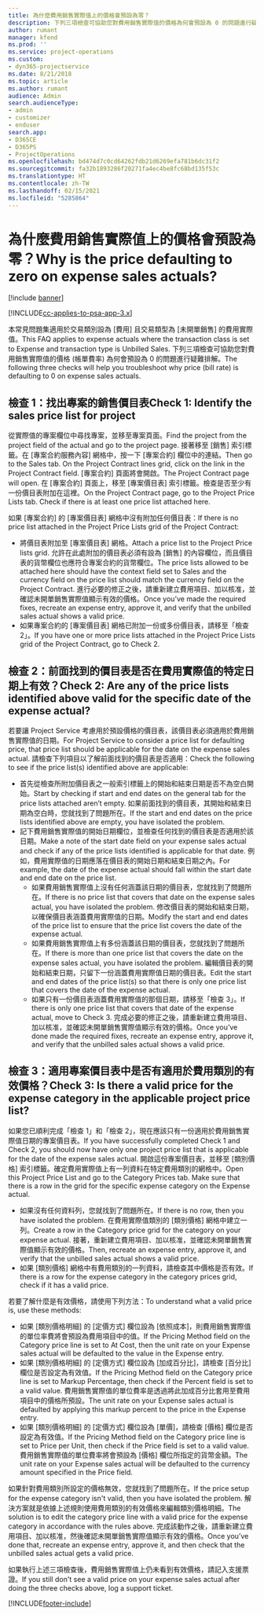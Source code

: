 ```yaml
---
title: 為什麼費用銷售實際值上的價格會預設為零？
description: 下列三項檢查可協助您對費用銷售實際值的價格為何會預設為 0 的問題進行疑難排解。
author: rumant
manager: kfend
ms.prod: ''
ms.service: project-operations
ms.custom:
- dyn365-projectservice
ms.date: 8/21/2018
ms.topic: article
ms.author: rumant
audience: Admin
search.audienceType:
- admin
- customizer
- enduser
search.app:
- D365CE
- D365PS
- ProjectOperations
ms.openlocfilehash: bd474d7c0cd64262fdb21d6269efa781b6dc31f2
ms.sourcegitcommit: fa32b1893286f20271fa4ec4be8fc68bd135f53c
ms.translationtype: HT
ms.contentlocale: zh-TW
ms.lasthandoff: 02/15/2021
ms.locfileid: "5285864"
---
```

# <a name="why-is-the-price-defaulting-to-zero-on-expense-sales-actuals"></a><span data-ttu-id="2a712-103">為什麼費用銷售實際值上的價格會預設為零？</span><span class="sxs-lookup"><span data-stu-id="2a712-103">Why is the price defaulting to zero on expense sales actuals?</span></span>

[!include [banner](../includes/psa-now-project-operations.md)]

[!INCLUDE[cc-applies-to-psa-app-3.x](../includes/cc-applies-to-psa-app-3x.md)]

<span data-ttu-id="2a712-104">本常見問題集適用於交易類別設為 [費用] 且交易類型為 [未開單銷售] 的費用實際值。</span><span class="sxs-lookup"><span data-stu-id="2a712-104">This FAQ applies to expense actuals where the transaction class is set to Expense and transaction type is Unbilled Sales.</span></span> <span data-ttu-id="2a712-105">下列三項檢查可協助您對費用銷售實際值的價格 (帳單費率) 為何會預設為 0 的問題進行疑難排解。</span><span class="sxs-lookup"><span data-stu-id="2a712-105">The following three checks will help you troubleshoot why price (bill rate) is defaulting to 0 on expense sales actuals.</span></span>

## <a name="check-1-identify-the-sales-price-list-for-project"></a><span data-ttu-id="2a712-106">檢查 1：找出專案的銷售價目表</span><span class="sxs-lookup"><span data-stu-id="2a712-106">Check 1: Identify the sales price list for project</span></span>

<span data-ttu-id="2a712-107">從實際值的專案欄位中尋找專案，並移至專案頁面。</span><span class="sxs-lookup"><span data-stu-id="2a712-107">Find the project from the project field of the actual and go to the project page.</span></span> <span data-ttu-id="2a712-108">接著移至 [銷售] 索引標籤。在 [專案合約服務內容] 網格中，按一下 [專案合約] 欄位中的連結。</span><span class="sxs-lookup"><span data-stu-id="2a712-108">Then go to the Sales tab. On the Project Contract lines grid, click on the link in the Project Contract field.</span></span> <span data-ttu-id="2a712-109">[專案合約] 頁面將會開啟。</span><span class="sxs-lookup"><span data-stu-id="2a712-109">The Project Contract page will open.</span></span> <span data-ttu-id="2a712-110">在 [專案合約] 頁面上，移至 [專案價目表] 索引標籤。檢查是否至少有一份價目表附加在這裡。</span><span class="sxs-lookup"><span data-stu-id="2a712-110">On the Project Contract page, go to the Project Price Lists tab. Check if there is at least one price list attached here.</span></span>

<span data-ttu-id="2a712-111">如果 [專案合約] 的 [專案價目表] 網格中沒有附加任何價目表：</span><span class="sxs-lookup"><span data-stu-id="2a712-111">If there is no price list attached in the Project Price Lists grid of the Project Contract:</span></span>

- <span data-ttu-id="2a712-112">將價目表附加至 [專案價目表] 網格。</span><span class="sxs-lookup"><span data-stu-id="2a712-112">Attach a price list to the Project Price lists grid.</span></span> <span data-ttu-id="2a712-113">允許在此處附加的價目表必須有設為 [銷售] 的內容欄位，而且價目表的貨幣欄位也應符合專案合約的貨幣欄位。</span><span class="sxs-lookup"><span data-stu-id="2a712-113">The price lists allowed to be attached here should have the context field set to Sales and the currency field on the price list should match the currency field on the Project Contract.</span></span> <span data-ttu-id="2a712-114">進行必要的修正之後，請重新建立費用項目、加以核准，並確認未開單銷售實際值顯示有效的價格。</span><span class="sxs-lookup"><span data-stu-id="2a712-114">Once you’ve made the required fixes, recreate an expense entry, approve it, and verify that the unbilled sales actual shows a valid price.</span></span>
- <span data-ttu-id="2a712-115">如果專案合約的 [專案價目表] 網格已附加一份或多份價目表，請移至「檢查 2」。</span><span class="sxs-lookup"><span data-stu-id="2a712-115">If you have one or more price lists attached in the Project Price Lists grid of the Project Contract, go to Check 2.</span></span>

## <a name="check-2-are-any-of-the-price-lists-identified-above-valid-for-the-specific-date-of-the-expense-actual"></a><span data-ttu-id="2a712-116">檢查 2：前面找到的價目表是否在費用實際值的特定日期上有效？</span><span class="sxs-lookup"><span data-stu-id="2a712-116">Check 2: Are any of the price lists identified above valid for the specific date of the expense actual?</span></span>

<span data-ttu-id="2a712-117">若要讓 Project Service 考慮用於預設價格的價目表，該價目表必須適用於費用銷售實際值的日期。</span><span class="sxs-lookup"><span data-stu-id="2a712-117">For Project Service to consider a price list for defaulting price, that price list should be applicable for the date on the expense sales actual.</span></span> <span data-ttu-id="2a712-118">請檢查下列項目以了解前面找到的價目表是否適用：</span><span class="sxs-lookup"><span data-stu-id="2a712-118">Check the following to see if the price list(s) identified above are applicable:</span></span>

- <span data-ttu-id="2a712-119">首先從檢查所附加價目表之一般索引標籤上的開始和結束日期是否不為空白開始。</span><span class="sxs-lookup"><span data-stu-id="2a712-119">Start by checking if start and end dates on the general tab for the price lists attached aren’t empty.</span></span> <span data-ttu-id="2a712-120">如果前面找到的價目表，其開始和結束日期為空白時，您就找到了問題所在。</span><span class="sxs-lookup"><span data-stu-id="2a712-120">If the start and end dates on the price lists identified above are empty, you have isolated the problem.</span></span> 
- <span data-ttu-id="2a712-121">記下費用銷售實際值的開始日期欄位，並檢查任何找到的價目表是否適用於該日期。</span><span class="sxs-lookup"><span data-stu-id="2a712-121">Make a note of the start date field on your expense sales actual and check if any of the price lists identified is applicable for that date.</span></span> <span data-ttu-id="2a712-122">例如，費用實際值的日期應落在價目表的開始日期和結束日期之內。</span><span class="sxs-lookup"><span data-stu-id="2a712-122">For example, the date of the expense actual should fall within the start date and end date on the price list.</span></span> 
    - <span data-ttu-id="2a712-123">如果費用銷售實際值上沒有任何涵蓋該日期的價目表，您就找到了問題所在。</span><span class="sxs-lookup"><span data-stu-id="2a712-123">If there is no price list that covers that date on the expense sales actual, you have isolated the problem.</span></span> <span data-ttu-id="2a712-124">修改價目表的開始和結束日期，以確保價目表涵蓋費用實際值的日期。</span><span class="sxs-lookup"><span data-stu-id="2a712-124">Modify the start and end dates of the price list to ensure that the price list covers the date of the expense actual.</span></span> 
    - <span data-ttu-id="2a712-125">如果費用銷售實際值上有多份涵蓋該日期的價目表，您就找到了問題所在。</span><span class="sxs-lookup"><span data-stu-id="2a712-125">If there is more than one price list that covers the date on the expense sales actual, you have isolated the problem.</span></span> <span data-ttu-id="2a712-126">編輯價目表的開始和結束日期，只留下一份涵蓋費用實際值日期的價目表。</span><span class="sxs-lookup"><span data-stu-id="2a712-126">Edit the start and end dates of the price list(s) so that there is only one price list that covers the date of the expense actual.</span></span> 
    - <span data-ttu-id="2a712-127">如果只有一份價目表涵蓋費用實際值的那個日期，請移至「檢查 3」。</span><span class="sxs-lookup"><span data-stu-id="2a712-127">If there is only one price list that covers that date of the expense actual, move to Check 3.</span></span>
<span data-ttu-id="2a712-128">完成必要的修正之後，請重新建立費用項目、加以核准，並確認未開單銷售實際值顯示有效的價格。</span><span class="sxs-lookup"><span data-stu-id="2a712-128">Once you’ve done made the required fixes, recreate an expense entry, approve it, and verify that the unbilled sales actual shows a valid price.</span></span>

## <a name="check-3-is-there-a-valid-price-for-the-expense-category-in-the-applicable-project-price-list"></a><span data-ttu-id="2a712-129">檢查 3：適用專案價目表中是否有適用於費用類別的有效價格？</span><span class="sxs-lookup"><span data-stu-id="2a712-129">Check 3: Is there a valid price for the expense category in the applicable project price list?</span></span> 

<span data-ttu-id="2a712-130">如果您已順利完成「檢查 1」和「檢查 2」，現在應該只有一份適用於費用銷售實際值日期的專案價目表。</span><span class="sxs-lookup"><span data-stu-id="2a712-130">If you have successfully completed Check 1 and Check 2, you should now have only one project price list that is applicable for the date of the expense sales actual.</span></span> <span data-ttu-id="2a712-131">開啟這份專案價目表，並移至 [類別價格] 索引標籤。確定費用實際值上有一列資料在特定費用類別的網格中。</span><span class="sxs-lookup"><span data-stu-id="2a712-131">Open this Project Price List and go to the Category Prices tab. Make sure that there is a row in the grid for the specific expense category on the Expense actual.</span></span>
 
- <span data-ttu-id="2a712-132">如果沒有任何資料列，您就找到了問題所在。</span><span class="sxs-lookup"><span data-stu-id="2a712-132">If there is no row, then you have isolated the problem.</span></span> <span data-ttu-id="2a712-133">在費用實際值類別的 [類別價格] 網格中建立一列。</span><span class="sxs-lookup"><span data-stu-id="2a712-133">Create a row in the Category price grid for the category on your expense actual.</span></span> <span data-ttu-id="2a712-134">接著，重新建立費用項目、加以核准，並確認未開單銷售實際值顯示有效的價格。</span><span class="sxs-lookup"><span data-stu-id="2a712-134">Then, recreate an expense entry, approve it, and verify that the unbilled sales actual shows a valid price.</span></span> 
- <span data-ttu-id="2a712-135">如果 [類別價格] 網格中有費用類別的一列資料，請檢查其中價格是否有效。</span><span class="sxs-lookup"><span data-stu-id="2a712-135">If there is a row for the expense category in the category prices grid, check if it has a valid price.</span></span>

<span data-ttu-id="2a712-136">若要了解什麼是有效價格，請使用下列方法：</span><span class="sxs-lookup"><span data-stu-id="2a712-136">To understand what a valid price is, use these methods:</span></span>

- <span data-ttu-id="2a712-137">如果 [類別價格明細] 的 [定價方式] 欄位設為 [依照成本]，則費用銷售實際值的單位率費將會預設為費用項目中的值。</span><span class="sxs-lookup"><span data-stu-id="2a712-137">If the Pricing Method field on the Category price line is set to At Cost, then the unit rate on your Expense sales actual will be defaulted to the value in the Expense entry.</span></span>
- <span data-ttu-id="2a712-138">如果 [類別價格明細] 的 [定價方式] 欄位設為 [加成百分比]，請檢查 [百分比] 欄位是否設定為有效值。</span><span class="sxs-lookup"><span data-stu-id="2a712-138">If the Pricing Method field on the Category price line is set to Markup Percentage, then check if the Percent field is set to a valid value.</span></span> <span data-ttu-id="2a712-139">費用銷售實際值的單位費率是透過將此加成百分比套用至費用項目中的價格所預設。</span><span class="sxs-lookup"><span data-stu-id="2a712-139">The unit rate on your Expense sales actual is defaulted by applying this markup percent to the price in the Expense entry.</span></span>
- <span data-ttu-id="2a712-140">如果 [類別價格明細] 的 [定價方式] 欄位設為 [單價]，請檢查 [價格] 欄位是否設定為有效值。</span><span class="sxs-lookup"><span data-stu-id="2a712-140">If the Pricing Method field on the Category price line is set to Price per Unit, then check if the Price field is set to a valid value.</span></span> <span data-ttu-id="2a712-141">費用銷售實際值的單位費率將會預設為 [價格] 欄位所指定的貨幣金額。</span><span class="sxs-lookup"><span data-stu-id="2a712-141">The unit rate on your Expense sales actual will be defaulted to the currency amount specified in the Price field.</span></span>

<span data-ttu-id="2a712-142">如果針對費用類別所設定的價格無效，您就找到了問題所在。</span><span class="sxs-lookup"><span data-stu-id="2a712-142">If the price setup for the expense category isn't valid, then you have isolated the problem.</span></span> <span data-ttu-id="2a712-143">解決方案就是依據上述規則使用費用類別的有效價格來編輯類別價格明細。</span><span class="sxs-lookup"><span data-stu-id="2a712-143">The solution is to edit the category price line with a valid price for the expense category in accordance with the rules above.</span></span> <span data-ttu-id="2a712-144">完成該動作之後，請重新建立費用項目、加以核准，然後確認未開單銷售實際值顯示有效的價格。</span><span class="sxs-lookup"><span data-stu-id="2a712-144">Once you’ve done that, recreate an expense entry, approve it, and then check that the unbilled sales actual gets a valid price.</span></span>

<span data-ttu-id="2a712-145">如果執行上述三項檢查後，費用銷售實際值上仍未看到有效價格，請記入支援票證。</span><span class="sxs-lookup"><span data-stu-id="2a712-145">If you still don't see a valid price on your expense sales actual after doing the three checks above, log a support ticket.</span></span>




[!INCLUDE[footer-include](../includes/footer-banner.md)]